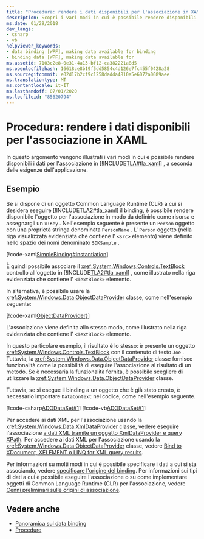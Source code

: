 ```yaml
---
title: "Procedura: rendere i dati disponibili per l'associazione in XAML"
description: Scopri i vari modi in cui è possibile rendere disponibili i dati in base alle esigenze dell'applicazione in Windows Presentation Foundation (WPF).
ms.date: 01/29/2018
dev_langs:
- csharp
- vb
helpviewer_keywords:
- data binding [WPF], making data available for binding
- binding data [WPF], making data available for
ms.assetid: 7103c2e8-0e31-4a13-bf12-ca382221a8d5
ms.openlocfilehash: 16618ce8b19f5dd5854c4d126e7fc455f0428a28
ms.sourcegitcommit: e02d17b2cf9c1258dadda4810a5e6072a0089aee
ms.translationtype: MT
ms.contentlocale: it-IT
ms.lasthandoff: 07/01/2020
ms.locfileid: "85620794"
---
```

# <a name="how-to-make-data-available-for-binding-in-xaml"></a>Procedura: rendere i dati disponibili per l'associazione in XAML
In questo argomento vengono illustrati i vari modi in cui è possibile rendere disponibili i dati per l'associazione in [!INCLUDE[TLA#tla_xaml](../../../../includes/tlasharptla-xaml-md.md)] , a seconda delle esigenze dell'applicazione.  
  
## <a name="example"></a>Esempio  
 Se si dispone di un oggetto Common Language Runtime (CLR) a cui si desidera eseguire [!INCLUDE[TLA2#tla_xaml](../../../../includes/tla2sharptla-xaml-md.md)] il binding, è possibile rendere disponibile l'oggetto per l'associazione in modo da definirlo come risorsa e assegnargli un `x:Key` . Nell'esempio seguente è presente un `Person` oggetto con una proprietà stringa denominata `PersonName` . L' `Person` oggetto (nella riga visualizzata evidenziata che contiene l' `<src>` elemento) viene definito nello spazio dei nomi denominato `SDKSample` .  
  
 [!code-xaml[SimpleBinding#Instantiation](~/samples/snippets/csharp/VS_Snippets_Wpf/SimpleBinding/CSharp/Page1.xaml?highlight=9,37)]  
  
 È quindi possibile associare il <xref:System.Windows.Controls.TextBlock> controllo all'oggetto in [!INCLUDE[TLA2#tla_xaml](../../../../includes/tla2sharptla-xaml-md.md)] , come illustrato nella riga evidenziata che contiene l' `<TextBlock>` elemento.
  
 In alternativa, è possibile usare la <xref:System.Windows.Data.ObjectDataProvider> classe, come nell'esempio seguente:  
  
 [!code-xaml[ObjectDataProvider}](~/samples/snippets/visualbasic/VS_Snippets_Wpf/SimpleBinding/VisualBasic/Page1.xaml?highlight=10-14,42)]  
  
 L'associazione viene definita allo stesso modo, come illustrato nella riga evidenziata che contiene l' `<TextBlock>` elemento.  
  
 In questo particolare esempio, il risultato è lo stesso: è presente un oggetto <xref:System.Windows.Controls.TextBlock> con il contenuto di testo `Joe` . Tuttavia, la <xref:System.Windows.Data.ObjectDataProvider> classe fornisce funzionalità come la possibilità di eseguire l'associazione al risultato di un metodo. Se è necessaria la funzionalità fornita, è possibile scegliere di utilizzare la <xref:System.Windows.Data.ObjectDataProvider> classe.  
  
 Tuttavia, se si esegue il binding a un oggetto che è già stato creato, è necessario impostare `DataContext` nel codice, come nell'esempio seguente.  
  
 [!code-csharp[ADODataSet#1](~/samples/snippets/csharp/VS_Snippets_Wpf/ADODataSet/CSharp/Window1.xaml.cs#1)]
 [!code-vb[ADODataSet#1](~/samples/snippets/visualbasic/VS_Snippets_Wpf/ADODataSet/VisualBasic/Window1.xaml.vb#1)]  
  
 Per accedere ai dati XML per l'associazione usando la <xref:System.Windows.Data.XmlDataProvider> classe, vedere eseguire l'associazione [a dati XML tramite un oggetto XmlDataProvider e query XPath](how-to-bind-to-xml-data-using-an-xmldataprovider-and-xpath-queries.md). Per accedere ai dati XML per l'associazione usando la <xref:System.Windows.Data.ObjectDataProvider> classe, vedere [Bind to XDocument, XELEMENT o LINQ for XML query results](how-to-bind-to-xdocument-xelement-or-linq-for-xml-query-results.md).  
  
 Per informazioni su molti modi in cui è possibile specificare i dati a cui si sta associando, vedere [specificare l'origine del binding](how-to-specify-the-binding-source.md). Per informazioni sui tipi di dati a cui è possibile eseguire l'associazione o su come implementare oggetti di Common Language Runtime (CLR) per l'associazione, vedere [Cenni preliminari sulle origini di associazione](binding-sources-overview.md).  
  
## <a name="see-also"></a>Vedere anche

- [Panoramica sul data binding](../../../desktop-wpf/data/data-binding-overview.md)
- [Procedure](data-binding-how-to-topics.md)
